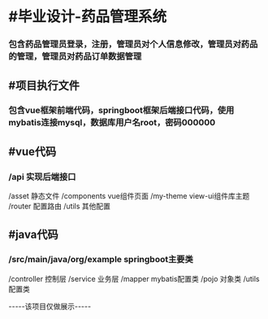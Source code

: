 # #毕业设计-药品管理系统

### 包含药品管理员登录，注册，管理员对个人信息修改，管理员对药品的管理，管理员对药品订单数据管理

## #项目执行文件
### 包含vue框架前端代码，springboot框架后端接口代码，使用mybatis连接mysql，数据库用户名root，密码000000

## #vue代码 
### /api 实现后端接口
/asset 静态文件
/components vue组件页面
/my-theme view-ui组件库主题
/router 配置路由
/utils 其他配置

## #java代码
### /src/main/java/org/example springboot主要类
/controller 控制层
/service 业务层
/mapper mybatis配置类
/pojo 对象类
/utils 配置类


-----该项目仅做展示-----